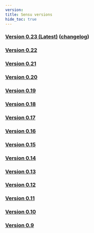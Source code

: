```yaml
---
version:
title: Sensu versions
hide_toc: true
---
```


### [Version 0.23 (Latest)](/docs/0.23/overview) ([changelog](/docs/0.23/changelog))

### [Version 0.22](/docs/0.22/overview)

### [Version 0.21](/docs/0.21/overview)

### [Version 0.20](/docs/0.20/overview)

### [Version 0.19](/docs/0.19/overview)

### [Version 0.18](/docs/0.18/overview)

### [Version 0.17](/docs/0.17/overview)

### [Version 0.16](/docs/legacy)

### [Version 0.15](/docs/legacy)

### [Version 0.14](/docs/legacy)

### [Version 0.13](/docs/legacy)

### [Version 0.12](/docs/legacy)

### [Version 0.11](/docs/legacy)

### [Version 0.10](/docs/legacy)

### [Version 0.9](/docs/legacy)
